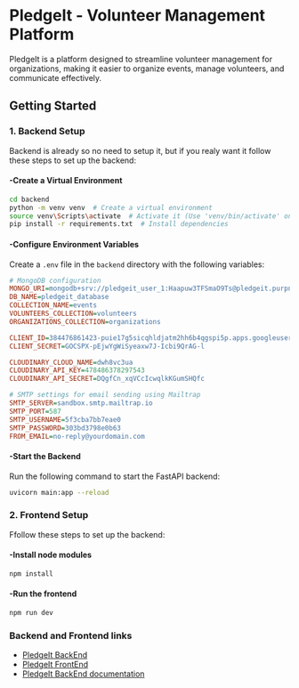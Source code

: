 # PledgeIt - Volunteer Management Platform

PledgeIt is a platform designed to streamline volunteer management for organizations, making it easier to organize events, manage volunteers, and communicate effectively.

## Getting Started

### 1. Backend Setup
Backend is already so no need to setup it, but if you realy want it follow these steps to set up the backend:

#### -Create a Virtual Environment
```sh
cd backend
python -m venv venv  # Create a virtual environment
source venv\Scripts\activate  # Activate it (Use 'venv/bin/activate' on Macs)
pip install -r requirements.txt  # Install dependencies
```

#### -Configure Environment Variables
Create a `.env` file in the `backend` directory with the following variables:

```ini
# MongoDB configuration
MONGO_URI=mongodb+srv://pledgeit_user_1:Haapuw3TFSmaO9Ts@pledgeit.purpn.mongodb.net/?retryWrites=true&w=majority
DB_NAME=pledgeit_database
COLLECTION_NAME=events
VOLUNTEERS_COLLECTION=volunteers
ORGANIZATIONS_COLLECTION=organizations

CLIENT_ID=384476861423-puie17g5sicqhldjatm2hh6b4qgspi5p.apps.googleusercontent.com
CLIENT_SECRET=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

CLOUDINARY_CLOUD_NAME=dwh8vc3ua
CLOUDINARY_API_KEY=478486378297543
CLOUDINARY_API_SECRET=DQgfCn_xqVCcIcwqlkKGumSHQfc

# SMTP settings for email sending using Mailtrap
SMTP_SERVER=sandbox.smtp.mailtrap.io
SMTP_PORT=587
SMTP_USERNAME=5f3cba7bb7eae0
SMTP_PASSWORD=303bd3798e0b63
FROM_EMAIL=no-reply@yourdomain.com
```

#### -Start the Backend
Run the following command to start the FastAPI backend:
```sh
uvicorn main:app --reload
```


### 2. Frontend Setup
Ffollow these steps to set up the backend:

#### -Install node modules
```sh
npm install
```

#### -Run the frontend

```sh
npm run dev
```

### Backend and Frontend links

- [PledgeIt BackEnd](https://pledgeit-backend-production-production.up.railway.app/)  
- [PledgeIt FrontEnd](https://pledgeit-frontend-production-production.up.railway.app/VolHome)
- [PledgeIt BackEnd documentation](https://pledgeit-backend-production-production.up.railway.app/docs) 